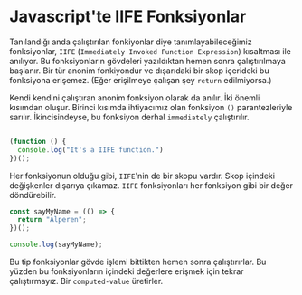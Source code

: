 # Javascript'te IIFE Fonksiyonlar
Tanılandığı anda çalıştırılan fonkiyonlar diye tanımlayabileceğimiz fonksiyonlar, `IIFE` (`Immediately Invoked Function Expression`) kısaltması ile anılıyor. Bu fonksiyonların gövdeleri yazıldıktan hemen sonra çalıştırılmaya başlanır. Bir tür anonim fonkiyondur ve dışarıdaki bir skop içerideki bu fonksiyona erişemez. (Eğer erişilmeye çalışan şey `return` edilmiyorsa.)

Kendi kendini çalıştıran anonim fonksiyon olarak da anılır. İki önemli kısımdan oluşur. Birinci kısımda ihtiyacımız olan fonksiyon `()` parantezleriyle sarılır. İkincisindeyse, bu fonksiyon derhal `immediately` çalıştırılır.

```js

(function () {
  console.log("It's a IIFE function.")
})();

```

Her fonksiyonun olduğu gibi, `IIFE`'nin de bir skopu vardır. Skop içindeki değişkenler dışarıya çıkamaz. `IIFE` fonksiyonları her fonksiyon gibi bir değer döndürebilir.

```js
const sayMyName = (() => {
  return "Alperen";
})();

console.log(sayMyName);
```

Bu tip fonksiyonlar gövde işlemi bittikten hemen sonra çalıştırırlar. Bu yüzden bu fonksiyonların içindeki değerlere erişmek için tekrar çalıştırmayız. Bir `computed-value` üretirler.